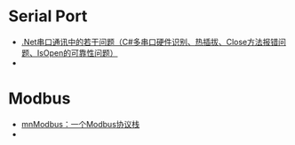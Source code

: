 # Serial Port
- [.Net串口通讯中的若干问题（C#多串口硬件识别、热插拔、Close方法报错问题、IsOpen的可靠性问题）](https://www.cnblogs.com/xietianjiao/p/10820928.html)
- 


# Modbus
- [mnModbus：一个Modbus协议栈](https://github.com/foxclever/Modbus)
- 

